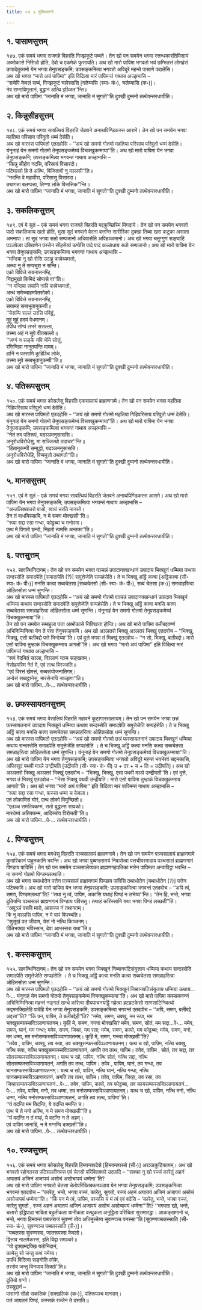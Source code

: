 ```yaml
---
title: ०२ २ दुतियवग्गो

---
```



## १. पासाणसुत्तम्

१४७. एकं समयं भगवा राजगहे विहरति गिज्झकूटे पब्बते। तेन खो पन समयेन भगवा रत्तन्धकारतिमिसायं अब्भोकासे निसिन्नो होति, देवो च एकमेकं फुसायति। अथ खो मारो पापिमा भगवतो भयं छम्भितत्तं लोमहंसं उप्पादेतुकामो येन भगवा तेनुपसङ्कमि; उपसङ्कमित्वा भगवतो अविदूरे महन्ते पासाणे पदालेसि।  
अथ खो भगवा ‘‘मारो अयं पापिमा’’ इति विदित्वा मारं पापिमन्तं गाथाय अज्झभासि –  
‘‘सचेपि केवलं सब्बं, गिज्झकूटं चलेस्ससि [गळेय्यसि (स्या॰ कं॰), चलेय्यासि (क॰)]।  
नेव सम्माविमुत्तानं, बुद्धानं अत्थि इञ्जित’’न्ति॥  
अथ खो मारो पापिमा ‘‘जानाति मं भगवा, जानाति मं सुगतो’’ति दुक्खी दुम्मनो तत्थेवन्तरधायीति।  


## २. किन्नुसीहसुत्तम्

१४८. एकं समयं भगवा सावत्थियं विहरति जेतवने अनाथपिण्डिकस्स आरामे। तेन खो पन समयेन भगवा महतिया परिसाय परिवुतो धम्मं देसेति।  
अथ खो मारस्स पापिमतो एतदहोसि – ‘‘अयं खो समणो गोतमो महतिया परिसाय परिवुतो धम्मं देसेति। यंनूनाहं येन समणो गोतमो तेनुपसङ्कमेय्यं विचक्खुकम्माया’’ति। अथ खो मारो पापिमा येन भगवा तेनुपसङ्कमि; उपसङ्कमित्वा भगवन्तं गाथाय अज्झभासि –  
‘‘किन्नु सीहोव नदसि, परिसायं विसारदो।  
पटिमल्लो हि ते अत्थि, विजितावी नु मञ्ञसी’’ति॥  
‘‘नदन्ति वे महावीरा, परिसासु विसारदा।  
तथागता बलप्पत्ता, तिण्णा लोके विसत्तिक’’न्ति॥  
अथ खो मारो पापिमा ‘‘जानाति मं भगवा, जानाति मं सुगतो’’ति दुक्खी दुम्मनो तत्थेवन्तरधायीति।  


## ३. सकलिकसुत्तम्

१४९. एवं मे सुतं – एकं समयं भगवा राजगहे विहरति मद्दकुच्छिस्मिं मिगदाये। तेन खो पन समयेन भगवतो पादो सकलिकाय खतो होति, भुसा सुदं भगवतो वेदना वत्तन्ति सारीरिका दुक्खा तिब्बा खरा कटुका असाता अमनापा। ता सुदं भगवा सतो सम्पजानो अधिवासेति अविहञ्ञमानो। अथ खो भगवा चतुग्गुणं सङ्घाटिं पञ्ञपेत्वा दक्खिणेन पस्सेन सीहसेय्यं कप्पेसि पादे पादं अच्चाधाय सतो सम्पजानो। अथ खो मारो पापिमा येन भगवा तेनुपसङ्कमि; उपसङ्कमित्वा भगवन्तं गाथाय अज्झभासि –  
‘‘मन्दिया नु खो सेसि उदाहु कावेय्यमत्तो,  
अत्था नु ते सम्पचुरा न सन्ति।  
एको विवित्ते सयनासनम्हि,  
निद्दामुखो किमिदं सोप्पसे वा’’ति॥  
‘‘न मन्दिया सयामि नापि कावेय्यमत्तो,  
अत्थं समेच्चाहमपेतसोको।  
एको विवित्ते सयनासनम्हि,  
सयामहं सब्बभूतानुकम्पी॥  
‘‘येसम्पि सल्लं उरसि पविट्ठं,  
मुहुं मुहुं हदयं वेधमानम्।  
तेपीध सोप्पं लभरे ससल्ला,  
तस्मा अहं न सुपे वीतसल्लो॥  
‘‘जग्गं न सङ्के नपि भेमि सोत्तुं,  
रत्तिन्दिवा नानुतपन्ति मामम्।  
हानिं न पस्सामि कुहिञ्चि लोके,  
तस्मा सुपे सब्बभूतानुकम्पी’’ति॥  
अथ खो मारो पापिमा ‘‘जानाति मं भगवा, जानाति मं सुगतो’’ति दुक्खी दुम्मनो तत्थेवन्तरधायीति।  


## ४. पतिरूपसुत्तम्

१५०. एकं समयं भगवा कोसलेसु विहरति एकसालायं ब्राह्मणगामे। तेन खो पन समयेन भगवा महतिया गिहिपरिसाय परिवुतो धम्मं देसेति।  
अथ खो मारस्स पापिमतो एतदहोसि – ‘‘अयं खो समणो गोतमो महतिया गिहिपरिसाय परिवुतो धम्मं देसेति। यंनूनाहं येन समणो गोतमो तेनुपसङ्कमेय्यं विचक्खुकम्माया’’ति। अथ खो मारो पापिमा येन भगवा तेनुपसङ्कमि; उपसङ्कमित्वा भगवन्तं गाथाय अज्झभासि –  
‘‘नेतं तव पतिरूपं, यदञ्ञमनुसाससि।  
अनुरोधविरोधेसु, मा सज्जित्थो तदाचर’’न्ति॥  
‘‘हितानुकम्पी सम्बुद्धो, यदञ्ञमनुसासति।  
अनुरोधविरोधेहि, विप्पमुत्तो तथागतो’’ति॥  
अथ खो मारो पापिमा ‘‘जानाति मं भगवा, जानाति मं सुगतो’’ति दुक्खी दुम्मनो तत्थेवन्तरधायीति।  


## ५. मानससुत्तम्

१५१. एवं मे सुतं – एकं समयं भगवा सावत्थियं विहरति जेतवने अनाथपिण्डिकस्स आरामे। अथ खो मारो पापिमा येन भगवा तेनुपसङ्कमि; उपसङ्कमित्वा भगवन्तं गाथाय अज्झभासि –  
‘‘अन्तलिक्खचरो पासो, य्वायं चरति मानसो।  
तेन तं बाधयिस्सामि, न मे समण मोक्खसी’’ति॥  
‘‘रूपा सद्दा रसा गन्धा, फोट्ठब्बा च मनोरमा।  
एत्थ मे विगतो छन्दो, निहतो त्वमसि अन्तका’’ति॥  
अथ खो मारो पापिमा ‘‘जानाति मं भगवा, जानाति मं सुगतो’’ति दुक्खी दुम्मनो तत्थेवन्तरधायीति।  


## ६. पत्तसुत्तम्

१५२. सावत्थिनिदानम्। तेन खो पन समयेन भगवा पञ्चन्नं उपादानक्खन्धानं उपादाय भिक्खूनं धम्मिया कथाय सन्दस्सेति समादपेति [समादापेति (?)] समुत्तेजेति सम्पहंसेति। ते च भिक्खू अट्ठिं कत्वा [अट्ठिकत्वा (सी॰ स्या॰ कं॰ पी॰)] मनसि कत्वा सब्बचेतसा [सब्बचेतसो (सी॰ स्या॰ कं॰ पी॰), सब्बं चेतसा (क॰)] समन्नाहरित्वा ओहितसोता धम्मं सुणन्ति।  
अथ खो मारस्स पापिमतो एतदहोसि – ‘‘अयं खो समणो गोतमो पञ्चन्नं उपादानक्खन्धानं उपादाय भिक्खूनं धम्मिया कथाय सन्दस्सेति समादपेति समुत्तेजेति सम्पहंसेति। ते च भिक्खू अट्ठिं कत्वा मनसि कत्वा सब्बचेतसा समन्नाहरित्वा ओहितसोता धम्मं सुणन्ति। यंनूनाहं येन समणो गोतमो तेनुपसङ्कमेय्यं विचक्खुकम्माया’’ति।  
तेन खो पन समयेन सम्बहुला पत्ता अब्भोकासे निक्खित्ता होन्ति। अथ खो मारो पापिमा बलीबद्दवण्णं अभिनिम्मिनित्वा येन ते पत्ता तेनुपसङ्कमि। अथ खो अञ्ञतरो भिक्खु अञ्ञतरं भिक्खुं एतदवोच – ‘‘भिक्खु, भिक्खु, एसो बलीबद्दो पत्ते भिन्देय्या’’ति। एवं वुत्ते भगवा तं भिक्खुं एतदवोच – ‘‘न सो, भिक्खु, बलीबद्दो। मारो एसो पापिमा तुम्हाकं विचक्खुकम्माय आगतो’’ति। अथ खो भगवा ‘‘मारो अयं पापिमा’’ इति विदित्वा मारं पापिमन्तं गाथाय अज्झभासि –  
‘‘रूपं वेदयितं सञ्ञा, विञ्ञाणं यञ्च सङ्खतम्।  
नेसोहमस्मि नेतं मे, एवं तत्थ विरज्जति॥  
‘‘एवं विरत्तं खेमत्तं, सब्बसंयोजनातिगम्।  
अन्वेसं सब्बट्ठानेसु, मारसेनापि नाज्झगा’’ति॥  
अथ खो मारो पापिमा…पे॰… तत्थेवन्तरधायीति।  


## ७. छफस्सायतनसुत्तम्

१५३. एकं समयं भगवा वेसालियं विहरति महावने कूटागारसालायम्। तेन खो पन समयेन भगवा छन्नं फस्सायतनानं उपादाय भिक्खूनं धम्मिया कथाय सन्दस्सेति समादपेति समुत्तेजेति सम्पहंसेति। ते च भिक्खू अट्ठिं कत्वा मनसि कत्वा सब्बचेतसा समन्नाहरित्वा ओहितसोता धम्मं सुणन्ति।  
अथ खो मारस्स पापिमतो एतदहोसि – ‘‘अयं खो समणो गोतमो छन्नं फस्सायतनानं उपादाय भिक्खूनं धम्मिया कथाय सन्दस्सेति समादपेति समुत्तेजेति सप्पहंसेति । ते च भिक्खू अट्ठिं कत्वा मनसि कत्वा सब्बचेतसा समन्नाहरित्वा ओहितसोता धम्मं सुणन्ति। यंनूनाहं येन समणो गोतमो तेनुपसङ्कमेय्यं विचक्खुकम्माया’’ति। अथ खो मारो पापिमा येन भगवा तेनुपसङ्कमि; उपसङ्कमित्वा भगवतो अविदूरे महन्तं भयभेरवं सद्दमकासि, अपिस्सुदं पथवी मञ्ञे उन्द्रीयति [उद्रीयति (सी॰ स्या॰ कं॰ पी) उ + दर + य + ति = उद्रीयति]। अथ खो अञ्ञतरो भिक्खु अञ्ञतरं भिक्खुं एतदवोच – ‘‘भिक्खु, भिक्खु, एसा पथवी मञ्ञे उन्द्रीयती’’ति। एवं वुत्ते, भगवा तं भिक्खुं एतदवोच – ‘‘नेसा भिक्खु पथवी उन्द्रीयति। मारो एसो पापिमा तुम्हाकं विचक्खुकम्माय आगतो’’ति। अथ खो भगवा ‘‘मारो अयं पापिमा’’ इति विदित्वा मारं पापिमन्तं गाथाय अज्झभासि –  
‘‘रूपा सद्दा रसा गन्धा, फस्सा धम्मा च केवला।  
एतं लोकामिसं घोरं, एत्थ लोको विमुच्छितो॥  
‘‘एतञ्च समतिक्कम्म, सतो बुद्धस्स सावको।  
मारधेय्यं अतिक्कम्म, आदिच्चोव विरोचती’’ति॥  
अथ खो मारो पापिमा…पे॰… तत्थेवन्तरधायीति।  


## ८. पिण्डसुत्तम्

१५४. एकं समयं भगवा मगधेसु विहरति पञ्चसालायं ब्राह्मणगामे। तेन खो पन समयेन पञ्चसालायं ब्राह्मणगामे कुमारिकानं पाहुनकानि भवन्ति। अथ खो भगवा पुब्बण्हसमयं निवासेत्वा पत्तचीवरमादाय पञ्चसालं ब्राह्मणगामं पिण्डाय पाविसि। तेन खो पन समयेन पञ्चसालेय्यका ब्राह्मणगहपतिका मारेन पापिमता अन्वाविट्ठा भवन्ति – मा समणो गोतमो पिण्डमलत्थाति।  
अथ खो भगवा यथाधोतेन पत्तेन पञ्चसालं ब्राह्मणगामं पिण्डाय पाविसि तथाधोतेन [यथाधोतेन (?)] पत्तेन पटिक्कमि। अथ खो मारो पापिमा येन भगवा तेनुपसङ्कमि; उपसङ्कमित्वा भगवन्तं एतदवोच – ‘‘अपि त्वं, समण, पिण्डमलत्था’’ति? ‘‘तथा नु त्वं, पापिम, अकासि यथाहं पिण्डं न लभेय्य’’न्ति। ‘‘तेन हि, भन्ते, भगवा दुतियम्पि पञ्चसालं ब्राह्मणगामं पिण्डाय पविसतु। तथाहं करिस्सामि यथा भगवा पिण्डं लच्छती’’ति।  
‘‘अपुञ्ञं पसवि मारो, आसज्ज नं तथागतम्।  
किं नु मञ्ञसि पापिम, न मे पापं विपच्चति॥  
‘‘सुसुखं वत जीवाम, येसं नो नत्थि किञ्चनम्।  
पीतिभक्खा भविस्साम, देवा आभस्सरा यथा’’ति॥  
अथ खो मारो पापिमा ‘‘जानाति मं भगवा, जानाति मं सुगतो’’ति दुक्खी दुम्मनो तत्थेवन्तरधायीति।  


## ९. कस्सकसुत्तम्

१५५. सावत्थिनिदानम्। तेन खो पन समयेन भगवा भिक्खूनं निब्बानपटिसंयुत्ताय धम्मिया कथाय सन्दस्सेति समादपेति समुत्तेजेति सम्पहंसेति । ते च भिक्खू अट्ठिं कत्वा मनसि कत्वा सब्बचेतसा समन्नाहरित्वा ओहितसोता धम्मं सुणन्ति।  
अथ खो मारस्स पापिमतो एतदहोसि – ‘‘अयं खो समणो गोतमो भिक्खूनं निब्बानपटिसंयुत्ताय धम्मिया कथाय…पे॰… यंनूनाहं येन समणो गोतमो तेनुपसङ्कमेय्यं विचक्खुकम्माया’’ति। अथ खो मारो पापिमा कस्सकवण्णं अभिनिम्मिनित्वा महन्तं नङ्गलं खन्धे करित्वा दीघपाचनयट्ठिं गहेत्वा हटहटकेसो साणसाटिनिवत्थो कद्दममक्खितेहि पादेहि येन भगवा तेनुपसङ्कमि; उपसङ्कमित्वा भगवन्तं एतदवोच – ‘‘अपि, समण, बलीबद्दे अद्दसा’’ति? ‘‘किं पन, पापिम, ते बलीबद्देही’’ति? ‘‘ममेव, समण, चक्खु, मम रूपा, मम चक्खुसम्फस्सविञ्ञाणायतनम्। कुहिं मे, समण, गन्त्वा मोक्खसि? ममेव, समण, सोतं, मम सद्दा…पे॰… ममेव, समण, घानं, मम गन्धा; ममेव, समण, जिव्हा, मम रसा; ममेव, समण, कायो, मम फोट्ठब्बा; ममेव, समण, मनो, मम धम्मा, मम मनोसम्फस्सविञ्ञाणायतनम्। कुहिं मे, समण, गन्त्वा मोक्खसी’’ति?  
‘‘तवेव , पापिम, चक्खु, तव रूपा, तव चक्खुसम्फस्सविञ्ञाणायतनम्। यत्थ च खो, पापिम, नत्थि चक्खु, नत्थि रूपा, नत्थि चक्खुसम्फस्सविञ्ञाणायतनं, अगति तव तत्थ, पापिम। तवेव, पापिम , सोतं, तव सद्दा, तव सोतसम्फस्सविञ्ञाणायतनम्। यत्थ च खो, पापिम, नत्थि सोतं, नत्थि सद्दा, नत्थि सोतसम्फस्सविञ्ञाणायतनं, अगति तव तत्थ, पापिम। तवेव , पापिम, घानं, तव गन्धा, तव घानसम्फस्सविञ्ञाणायतनम्। यत्थ च खो, पापिम, नत्थि घानं, नत्थि गन्धा, नत्थि घानसम्फस्सविञ्ञाणायतनं, अगति तव तत्थ, पापिम। तवेव, पापिम, जिव्हा, तव रसा, तव जिव्हासम्फस्सविञ्ञाणायतनं…पे॰… तवेव, पापिम, कायो, तव फोट्ठब्बा, तव कायसम्फस्सविञ्ञाणायतनं…पे॰… तवेव, पापिम, मनो, तव धम्मा, तव मनोसम्फस्सविञ्ञाणायतनम्। यत्थ च खो, पापिम, नत्थि मनो, नत्थि धम्मा, नत्थि मनोसम्फस्सविञ्ञाणायतनं, अगति तव तत्थ, पापिमा’’ति।  
‘‘यं वदन्ति मम यिदन्ति, ये वदन्ति ममन्ति च।  
एत्थ चे ते मनो अत्थि, न मे समण मोक्खसी’’ति॥  
‘‘यं वदन्ति न तं मय्हं, ये वदन्ति न ते अहम्।  
एवं पापिम जानाहि, न मे मग्गम्पि दक्खसी’’ति॥  
अथ खो मारो पापिमा…पे॰… तत्थेवन्तरधायीति।  


## १०. रज्जसुत्तम्

१५६. एकं समयं भगवा कोसलेसु विहरति हिमवन्तपदेसे [हिमवन्तपस्से (सी॰)] अरञ्ञकुटिकायम्। अथ खो भगवतो रहोगतस्स पटिसल्लीनस्स एवं चेतसो परिवितक्को उदपादि – ‘‘सक्का नु खो रज्जं कारेतुं अहनं अघातयं अजिनं अजापयं असोचं असोचापयं धम्मेना’’ति?  
अथ खो मारो पापिमा भगवतो चेतसा चेतोपरिवितक्कमञ्ञाय येन भगवा तेनुपसङ्कमि; उपसङ्कमित्वा भगवन्तं एतदवोच – ‘‘कारेतु, भन्ते, भगवा रज्जं, कारेतु, सुगतो, रज्जं अहनं अघातयं अजिनं अजापयं असोचं असोचापयं धम्मेना’’ति। ‘‘किं पन मे त्वं, पापिम, पस्ससि यं मं त्वं एवं वदेसि – ‘कारेतु, भन्ते, भगवा रज्जं, कारेतु सुगतो , रज्जं अहनं अघातयं अजिनं अजापयं असोचं असोचापयं धम्मेना’’’ति? ‘‘भगवता खो, भन्ते, चत्तारो इद्धिपादा भाविता बहुलीकता यानीकता वत्थुकता अनुट्ठिता परिचिता सुसमारद्धा। आकङ्खमानो च, भन्ते, भगवा हिमवन्तं पब्बतराजं सुवण्णं त्वेव अधिमुच्चेय्य सुवण्णञ्च पनस्सा’’ति [सुवण्णपब्बतस्साति (सी॰ स्या॰ कं॰), सुवण्णञ्च पब्बतस्साति (पी॰)]।  
‘‘पब्बतस्स सुवण्णस्स, जातरूपस्स केवलो।  
द्वित्ताव नालमेकस्स, इति विद्वा समञ्चरे॥  
‘‘यो दुक्खमद्दक्खि यतोनिदानं,  
कामेसु सो जन्तु कथं नमेय्य।  
उपधिं विदित्वा सङ्गोति लोके,  
तस्सेव जन्तु विनयाय सिक्खे’’ति॥  
अथ खो मारो पापिमा ‘‘जानाति मं भगवा, जानाति मं सुगतो’’ति दुक्खी दुम्मनो तत्थेवन्तरधायीति।  
दुतियो वग्गो।  
तस्सुद्दानं –  
पासाणो सीहो सकलिकं [सक्खलिकं (क॰)], पतिरूपञ्च मानसम्।  
पत्तं आयतनं पिण्डं, कस्सकं रज्जेन ते दसाति॥  